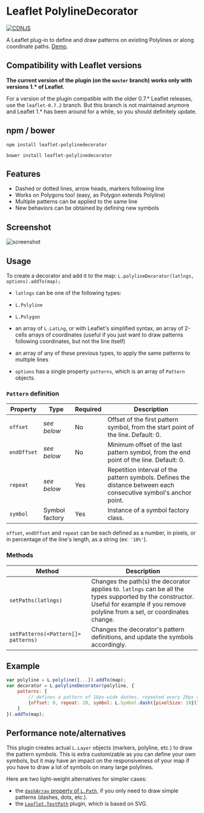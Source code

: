 # Leaflet PolylineDecorator

[![CDNJS](https://img.shields.io/cdnjs/v/leaflet-polylinedecorator.svg)](https://cdnjs.com/libraries/leaflet-polylinedecorator)

A Leaflet plug-in to define and draw patterns on existing Polylines or along coordinate paths.
[Demo](https://bbecquet.github.io/Leaflet.PolylineDecorator/example/example.html).

## Compatibility with Leaflet versions

**The current version of the plugin (on the `master` branch) works only with versions 1.\* of Leaflet**.

For a version of the plugin compatible with the older 0.7.* Leaflet releases, use the `leaflet-0.7.2` branch. But this branch is not maintained anymore and Leaflet 1.* has been around for a while, so you should definitely update.

## npm / bower

```
npm install leaflet-polylinedecorator
```

```
bower install leaflet-polylinedecorator
```

## Features

* Dashed or dotted lines, arrow heads, markers following line
* Works on Polygons too! (easy, as Polygon extends Polyline)
* Multiple patterns can be applied to the same line
* New behaviors can be obtained by defining new symbols

## Screenshot

![screenshot](https://raw.github.com/bbecquet/Leaflet.PolylineDecorator/master/screenshot.png "Screenshot showing different applications of the library")

## Usage

To create a decorator and add it to the map: `L.polylineDecorator(latlngs, options).addTo(map);`

* `latlngs` can be one of the following types:

 * `L.Polyline`
 * `L.Polygon`
 * an array of `L.LatLng`, or with Leaflet's simplified syntax, an array of 2-cells arrays of coordinates (useful if you just want to draw patterns following coordinates, but not the line itself)
 * an array of any of these previous types, to apply the same patterns to multiple lines

* `options` has a single property `patterns`, which is an array of `Pattern` objects.

### `Pattern` definition

Property | Type | Required | Description
--- | --- | --- | ---
`offset`| *see below* | No | Offset of the first pattern symbol, from the start point of the line. Default: 0.
`endOffset`| *see below* | No | Minimum offset of the last pattern symbol, from the end point of the line. Default: 0.
`repeat`| *see below* | Yes | Repetition interval of the pattern symbols. Defines the distance between each consecutive symbol's anchor point.
`symbol`| Symbol factory | Yes | Instance of a symbol factory class.

`offset`, `endOffset` and `repeat` can be each defined as a number, in pixels, or in percentage of the line's length, as a string (ex: `'10%'`).

### Methods

Method | Description
--- | ---
`setPaths(latlngs)` | Changes the path(s) the decorator applies to. `latlngs` can be all the types supported by the constructor. Useful for example if you remove polyline from a set, or coordinates change.
`setPatterns(<Pattern[]> patterns)` | Changes the decorator's pattern definitions, and update the symbols accordingly.

## Example

```javascript
var polyline = L.polyline([...]).addTo(map);
var decorator = L.polylineDecorator(polyline, {
    patterns: [
        // defines a pattern of 10px-wide dashes, repeated every 20px on the line
        {offset: 0, repeat: 20, symbol: L.Symbol.dash({pixelSize: 10})}
    ]
}).addTo(map);
```

## Performance note/alternatives

This plugin creates actual `L.Layer` objects (markers, polyline, etc.) to draw the pattern symbols. This is extra customizable as you can define your own symbols, but it may have an impact on the responsiveness of your map if you have to draw a lot of symbols on many large polylines.

Here are two light-weight alternatives for simpler cases:
 - the [`dashArray` property of `L.Path`](http://leafletjs.com/reference-1.1.0.html#path-dasharray), if you only need to draw simple patterns (dashes, dots, etc.).
 - the [`Leaflet.TextPath`](https://github.com/makinacorpus/Leaflet.TextPath) plugin, which is based on SVG.
